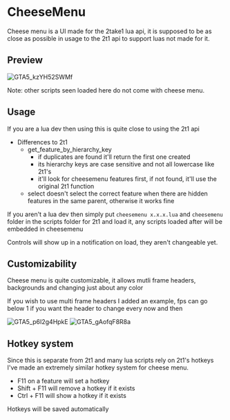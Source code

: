 # CheeseMenu
Cheese menu is a UI made for the 2take1 lua api, it is supposed to be as close as possible in usage to the 2t1 api to support luas not made for it.

## Preview
![GTA5_kzYH52SWMf](https://user-images.githubusercontent.com/71855034/176974636-6d80196e-fd48-47d6-8767-f18206ce5b81.png)

Note: other scripts seen loaded here do not come with cheese menu.

## Usage
If you are a lua dev then using this is quite close to using the 2t1 api
- Differences to 2t1
  - get_feature_by_hierarchy_key
    - if duplicates are found it'll return the first one created
    - its hierarchy keys are case sensitive and not all lowercase like 2t1's
    - it'll look for cheesemenu features first, if not found, it'll use the original 2t1 function
  - select doesn't select the correct feature when there are hidden features in the same parent, otherwise it works fine
 


If you aren't a lua dev then simply put `cheesemenu x.x.x.lua` and `cheesemenu` folder in the scripts folder for 2t1 and load it, any scripts loaded after will be embedded in cheesemenu

Controls will show up in a notification on load, they aren't changeable yet.

## Customizability
Cheese menu is quite customizable, it allows mutli frame headers, backgrounds and changing just about any color

If you wish to use multi frame headers I added an example, fps can go below 1 if you want the header to change every now and then


![GTA5_p6I2g4HpkE](https://user-images.githubusercontent.com/71855034/176974874-7b72c742-fdbc-4cb9-a7b3-3fa0f9efd431.png)
![GTA5_gAofqF8R8a](https://user-images.githubusercontent.com/71855034/176974877-9fc5c686-910d-4448-966c-2670bf4fa8ee.png)

## Hotkey system
Since this is separate from 2t1 and many lua scripts rely on 2t1's hotkeys I've made an extremely similar hotkey system for cheese menu.
- F11 on a feature will set a hotkey
- Shift + F11 will remove a hotkey if it exists
- Ctrl + F11 will show a hotkey if it exists

Hotkeys will be saved automatically
